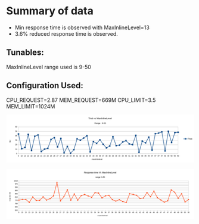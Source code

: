 # Summary of data
- Min response time is observed with MaxInlineLevel=13
- 3.6% reduced response time is observed.

## Tunables:
MaxInlineLevel range used is 9-50

## Configuration Used:
CPU_REQUEST=2.87
MEM_REQUEST=669M
CPU_LIMIT=3.5
MEM_LIMIT=1024M

![Trials Vs MaxInlineLevel](trialsVSmaxinlinelevel.png)

![Responsetime Vs MaxInlineLevel](responsetimeVSmaxinlinelevel.png)
